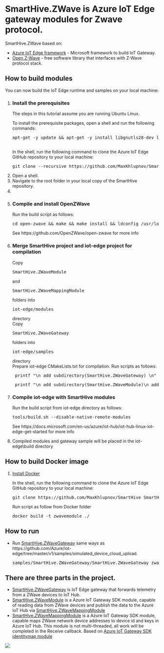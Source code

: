 # SmartHive.ZWave is Azure IoT Edge gateway modules for Zwave protocol.
<div>SmartHive.ZWave  based on:</div>
<ul>
<li><a href="https://github.com/Azure/iot-edge#azure-iot-edge">Azure IoT Edge framework</a> - Microsoft framework to build IoT Gateway.</li>
<li><a href="https://github.com/OpenZWave/open-zwave">Open Z-Wave</a> - free software library that interfaces with Z-Wave protocol stack.</li>
</ul>


<h2>How to build modules</h2>
<p>You can now build the IoT Edge runtime and samples on your local machine:</p>
<ol>
<li>
  <h3>Install the prerequisites</h3>
<p>The steps in this tutorial assume you are running Ubuntu Linux.</p>
<p>To install the prerequisite packages, open a shell and run the following commands:</p>
  <pre>apt-get -y update && apt-get -y install libgnutls28-dev libgnutlsxx28 libudev-dev libyaml-dev curl build-essential libcurl4-openssl-dev git cmake make libssl-dev uuid-dev valgrind libglib2.0-dev libtool autoconf nano sudo
  </pre>
<p>In the shell, run the following command to clone the Azure IoT Edge GitHub repository to your local machine:</p>
  <pre>git clone --recursive https://github.com/MaxKhlupnov/SmartHive SmartHive</pre>
</li>
<li>Open a shell.</li>
<li>Navigate to the root folder in your local copy of the SmartHive repository.<li>
<li>
    <h3>Compile and install OpenZWave</h3>
    <p>Run the build script as follows:</p>
      <pre>cd open-zwave && make && make install && ldconfig /usr/local/lib64</pre>      
     <p>See https://github.com/OpenZWave/open-zwave for more info</p>
</li>
<li>
    <h3>Merge SmartHive project and iot-edge project for compilation</h3>
    <div>Copy <pre>SmartHive.ZWaveModule</pre> and <pre>SmartHive.ZWaveMappingModule</pre> folders into <pre>iot-edge/modules</pre> directory</div>
    <div>Copy <pre>SmartHive.ZWaveGateway</pre> folders into <pre>iot-edge/samples</pre> directory</div>
    <div>Prepare iot-edge CMakeLists.txt for compilation. Run scripts as follows:</p></div>
    <pre> printf "\n add_subdirectory(SmartHive.ZWaveGateway) \n" >> $HOME/src/iot-edge/samples/CMakeLists.txt</pre>
    <pre> printf "\n add_subdirectory(SmartHive.ZWaveModule)\n add_subdirectory(SmartHive.ZWaveMappingModule) \n" >> $HOME/src/iot-edge/modules/CMakeLists.txt</pre>
</li>
<li>
    <h3>Compile iot-edge with SmartHive modules</h3>
    <p>Run the build script from iot-edge directory as follows:</p>
      <pre>tools/build.sh --disable-native-remote-modules</pre>
      <p>See https://docs.microsoft.com/en-us/azure/iot-hub/iot-hub-linux-iot-edge-get-started for more info</p>           
</li>
<li>
    Compiled modules and gateway sample will be placed in the iot-edge\build directory
</li>

</ol>

<h2>How to build Docker image</h2>
<ol>
  <li><a href='https://docs.docker.com/engine/installation/'>Install Docker</a></li>
  <p>In the shell, run the following command to clone the Azure IoT Edge GitHub repository to your local machine:</p>
  <pre>git clone https://github.com/MaxKhlupnov/SmartHive SmartHive</pre>
  <p>Run script as follow from Docker folder</p>
  <pre>docker build -t zwavemodule ./</pre>
</ol>

<h2>How to run</h2>
<ul>
  <li>Run <a href="SmartHive.ZWaveGateway">SmartHive.ZWaveGateway</a> same ways as https://github.com/Azure/iot-edge/tree/master/v1/samples/simulated_device_cloud_upload.</li>
  <pre>samples/SmartHive.ZWaveGateway/SmartHive.ZWaveGateway zwave_device_cloud_upload_&lt;your platform&gt;.json</pre>
</ul>

<h2>There are three parts in the project. </h2>
<ul>
  <li><a href="SmartHive.ZWaveGateway">SmartHive.ZWaveGateway</a> is IoT Edge gateway that forwards telemetry from a ZWave devices to IoT Hub.</li>
  <li><a href="SmartHive.ZWaveModule">SmartHive.ZWaveModule</a> is a Azure IoT Gateway SDK module, capable of reading data from ZWave devices and publish the data to the Azure IoT Hub via <a href="SmartHive.ZWaveMappingModule">SmartHive.ZWaveMappingModule</a></li>
  <li><a href="SmartHive.ZWaveMappingModule">SmartHive.ZWaveMappingModule</a> is a Azure IoT Gateway SDK module, capable maps ZWave network device addresses to device id and keys in Azure IoT Hub. 
  This module is not multi-threaded, all work will be completed in the Receive callback. Based on <a href="https://github.com/Azure/iot-edge/tree/master/modules/identitymap">Azure IoT Gateway SDK identitymap module</a></li>
</ul>
<img src="https://raw.githubusercontent.com/MaxKhlupnov/SmartHive/master/Docs/Images/Architecture.PNG"/>
